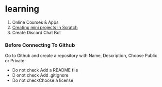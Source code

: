 # learning

1. Online Courses & Apps
2. [Creating mini projects in Scratch](https://scratch.mit.edu/mystuff/)
3. Create Discord Chat Bot

### Before Connecting To Github 
Go to Github and create a repository with Name, Description, Choose Public or Private
- Do not check Add a README file
- D onot check Add .gitignore
- Do not checkChoose a license
